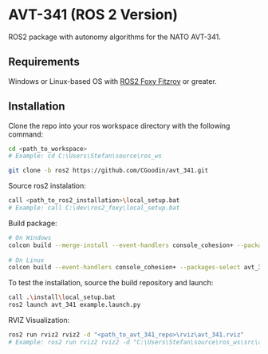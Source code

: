 # AVT-341 (ROS 2 Version)
ROS2 package with autonomy algorithms for the NATO AVT-341.

## Requirements
Windows or Linux-based OS with [ROS2 Foxy Fitzroy](https://docs.ros.org/en/foxy/) or greater.

## Installation
Clone the repo into your ros workspace directory with the following command:
```bash
cd <path_to_workspace>
# Example: cd C:\Users\Stefan\source\ros_ws

git clone -b ros2 https://github.com/CGoodin/avt_341.git
```
Source ros2 instalation:
```bash
call <path_to_ros2_installation>\local_setup.bat
# Example: call C:\dev\ros2_foxy\local_setup.bat 
```
Build package:
```bash
# On Windows
colcon build --merge-install --event-handlers console_cohesion+ --packages-select avt_341
 
# On Linux
colcon build --event-handlers console_cohesion+ --packages-select avt_341 
```
To test the installation, source the build repository and launch:
```bash
call .\install\local_setup.bat
ros2 launch avt_341 example.launch.py
```
RVIZ Visualization:
```bash
ros2 run rviz2 rviz2 -d "<path_to_avt_341_repo>\rviz\avt_341.rviz"
# Example: ros2 run rviz2 rviz2 -d "C:\Users\Stefan\source\ros_ws\src\avt_341\rviz\avt_341.rviz" 
```